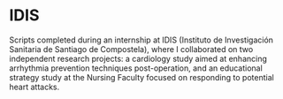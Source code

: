# IDIS
Scripts completed during an internship at IDIS (Instituto de Investigación Sanitaria de Santiago de Compostela), where I collaborated on two independent research projects: a cardiology study aimed at enhancing arrhythmia prevention techniques post-operation, and an educational strategy study at the Nursing Faculty focused on responding to potential heart attacks.
